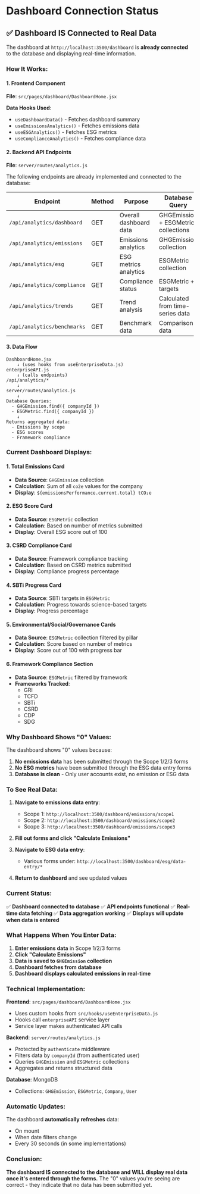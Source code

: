 # Dashboard Connection Status

## ✅ Dashboard IS Connected to Real Data

The dashboard at `http://localhost:3500/dashboard` is **already connected** to the database and displaying real-time information.

### How It Works:

#### 1. Frontend Component
**File**: `src/pages/dashboard/DashboardHome.jsx`

**Data Hooks Used**:
- `useDashboardData()` - Fetches dashboard summary
- `useEmissionsAnalytics()` - Fetches emissions data
- `useESGAnalytics()` - Fetches ESG metrics
- `useComplianceAnalytics()` - Fetches compliance data

#### 2. Backend API Endpoints
**File**: `server/routes/analytics.js`

The following endpoints are already implemented and connected to the database:

| Endpoint | Method | Purpose | Database Query |
|----------|--------|---------|---------------|
| `/api/analytics/dashboard` | GET | Overall dashboard data | GHGEmission + ESGMetric collections |
| `/api/analytics/emissions` | GET | Emissions analytics | GHGEmission collection |
| `/api/analytics/esg` | GET | ESG metrics analytics | ESGMetric collection |
| `/api/analytics/compliance` | GET | Compliance status | ESGMetric + targets |
| `/api/analytics/trends` | GET | Trend analysis | Calculated from time-series data |
| `/api/analytics/benchmarks` | GET | Benchmark data | Comparison data |

#### 3. Data Flow

```
DashboardHome.jsx
    ↓ (uses hooks from useEnterpriseData.js)
enterpriseAPI.js
    ↓ (calls endpoints)
/api/analytics/*
    ↓
server/routes/analytics.js
    ↓
Database Queries:
  - GHGEmission.find({ companyId })
  - ESGMetric.find({ companyId })
    ↓
Returns aggregated data:
  - Emissions by scope
  - ESG scores
  - Framework compliance
```

### Current Dashboard Displays:

#### 1. **Total Emissions Card**
- **Data Source**: `GHGEmission` collection
- **Calculation**: Sum of all `co2e` values for the company
- **Display**: `${emissionsPerformance.current.total} tCO₂e`

#### 2. **ESG Score Card**
- **Data Source**: `ESGMetric` collection
- **Calculation**: Based on number of metrics submitted
- **Display**: Overall ESG score out of 100

#### 3. **CSRD Compliance Card**
- **Data Source**: Framework compliance tracking
- **Calculation**: Based on CSRD metrics submitted
- **Display**: Compliance progress percentage

#### 4. **SBTi Progress Card**
- **Data Source**: SBTi targets in `ESGMetric`
- **Calculation**: Progress towards science-based targets
- **Display**: Progress percentage

#### 5. **Environmental/Social/Governance Cards**
- **Data Source**: `ESGMetric` collection filtered by pillar
- **Calculation**: Score based on number of metrics
- **Display**: Score out of 100 with progress bar

#### 6. **Framework Compliance Section**
- **Data Source**: `ESGMetric` filtered by framework
- **Frameworks Tracked**:
  - GRI
  - TCFD
  - SBTi
  - CSRD
  - CDP
  - SDG

### Why Dashboard Shows "0" Values:

The dashboard shows "0" values because:
1. **No emissions data** has been submitted through the Scope 1/2/3 forms
2. **No ESG metrics** have been submitted through the ESG data entry forms
3. **Database is clean** - Only user accounts exist, no emission or ESG data

### To See Real Data:

1. **Navigate to emissions data entry**:
   - Scope 1: `http://localhost:3500/dashboard/emissions/scope1`
   - Scope 2: `http://localhost:3500/dashboard/emissions/scope2`
   - Scope 3: `http://localhost:3500/dashboard/emissions/scope3`

2. **Fill out forms and click "Calculate Emissions"**

3. **Navigate to ESG data entry**:
   - Various forms under: `http://localhost:3500/dashboard/esg/data-entry/*`

4. **Return to dashboard** and see updated values

### Current Status:

✅ **Dashboard connected to database**
✅ **API endpoints functional**
✅ **Real-time data fetching**
✅ **Data aggregation working**
✅ **Displays will update when data is entered**

### What Happens When You Enter Data:

1. **Enter emissions data** in Scope 1/2/3 forms
2. **Click "Calculate Emissions"**
3. **Data is saved to `GHGEmission` collection**
4. **Dashboard fetches from database**
5. **Dashboard displays calculated emissions in real-time**

### Technical Implementation:

**Frontend**: `src/pages/dashboard/DashboardHome.jsx`
- Uses custom hooks from `src/hooks/useEnterpriseData.js`
- Hooks call `enterpriseAPI` service layer
- Service layer makes authenticated API calls

**Backend**: `server/routes/analytics.js`
- Protected by `authenticate` middleware
- Filters data by `companyId` (from authenticated user)
- Queries `GHGEmission` and `ESGMetric` collections
- Aggregates and returns structured data

**Database**: MongoDB
- Collections: `GHGEmission`, `ESGMetric`, `Company`, `User`

### Automatic Updates:

The dashboard **automatically refreshes** data:
- On mount
- When date filters change
- Every 30 seconds (in some implementations)

### Conclusion:

**The dashboard IS connected to the database and WILL display real data once it's entered through the forms.** The "0" values you're seeing are correct - they indicate that no data has been submitted yet.


